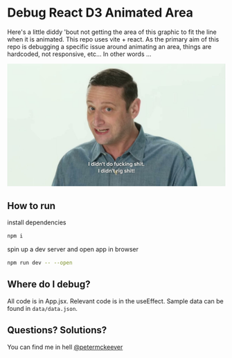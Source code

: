 # Debug React D3 Animated Area

Here's a little diddy 'bout not getting the area of this graphic to fit the line when it is animated. This repo uses vite + react. As the primary aim of this repo is debugging a specific issue around animating an area, things are hardcoded, not responsive, etc... In other words ...

![](/public/ididntdo.jpeg)

## How to run 

install dependencies
```bash
npm i
```

spin up a dev server and open app in browser
```bash
npm run dev -- --open
```

## Where do I debug?

All code is in App.jsx. Relevant code is in the useEffect. Sample data can be found in `data/data.json`.

## Questions? Solutions? 

You can find me in hell [@petermckeever](https://twitter.com/petermckeever)